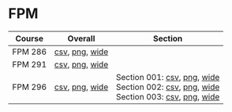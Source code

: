 # FPM

| Course | Overall | Section |
| ------ | ------- | ------- |
| FPM 286 | [csv](https://github.com/UCSD-Historical-Enrollment-Data/2025Fall/blob/main/overall/FPM%20286.csv), [png](https://raw.githubusercontent.com/UCSD-Historical-Enrollment-Data/2025Fall/main/plot_overall/FPM%20286.png), [wide](https://raw.githubusercontent.com/UCSD-Historical-Enrollment-Data/2025Fall/main/plot_overall_wide/FPM%20286.png) |  |
| FPM 291 | [csv](https://github.com/UCSD-Historical-Enrollment-Data/2025Fall/blob/main/overall/FPM%20291.csv), [png](https://raw.githubusercontent.com/UCSD-Historical-Enrollment-Data/2025Fall/main/plot_overall/FPM%20291.png), [wide](https://raw.githubusercontent.com/UCSD-Historical-Enrollment-Data/2025Fall/main/plot_overall_wide/FPM%20291.png) |  |
| FPM 296 | [csv](https://github.com/UCSD-Historical-Enrollment-Data/2025Fall/blob/main/overall/FPM%20296.csv), [png](https://raw.githubusercontent.com/UCSD-Historical-Enrollment-Data/2025Fall/main/plot_overall/FPM%20296.png), [wide](https://raw.githubusercontent.com/UCSD-Historical-Enrollment-Data/2025Fall/main/plot_overall_wide/FPM%20296.png) | Section 001: [csv](https://github.com/UCSD-Historical-Enrollment-Data/2025Fall/blob/main/section/FPM%20296_001.csv), [png](https://raw.githubusercontent.com/UCSD-Historical-Enrollment-Data/2025Fall/main/plot_section/FPM%20296_001.png), [wide](https://raw.githubusercontent.com/UCSD-Historical-Enrollment-Data/2025Fall/main/plot_section_wide/FPM%20296_001.png)<br>Section 002: [csv](https://github.com/UCSD-Historical-Enrollment-Data/2025Fall/blob/main/section/FPM%20296_002.csv), [png](https://raw.githubusercontent.com/UCSD-Historical-Enrollment-Data/2025Fall/main/plot_section/FPM%20296_002.png), [wide](https://raw.githubusercontent.com/UCSD-Historical-Enrollment-Data/2025Fall/main/plot_section_wide/FPM%20296_002.png)<br>Section 003: [csv](https://github.com/UCSD-Historical-Enrollment-Data/2025Fall/blob/main/section/FPM%20296_003.csv), [png](https://raw.githubusercontent.com/UCSD-Historical-Enrollment-Data/2025Fall/main/plot_section/FPM%20296_003.png), [wide](https://raw.githubusercontent.com/UCSD-Historical-Enrollment-Data/2025Fall/main/plot_section_wide/FPM%20296_003.png) |

